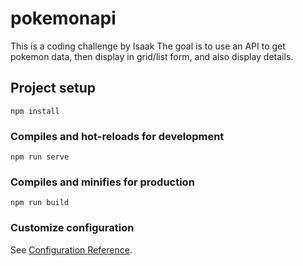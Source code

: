 # pokemonapi


This is a coding challenge by Isaak
The goal is to use an API to get pokemon data, then display in grid/list form, and also display details.

## Project setup
```
npm install
```

### Compiles and hot-reloads for development
```
npm run serve
```

### Compiles and minifies for production
```
npm run build
```

### Customize configuration
See [Configuration Reference](https://cli.vuejs.org/config/).
